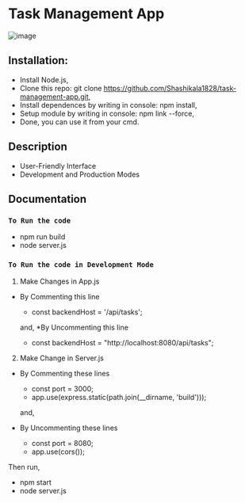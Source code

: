 # Task Management App

![image](https://github.com/Shashikala1828/task-management-app/assets/74039065/f942fd15-f477-4c84-aff5-d0826a5715a8)


##  Installation:

- Install Node.js,
- Clone this repo: git clone https://github.com/Shashikala1828/task-management-app.git,
- Install dependences by writing in console: npm install,
- Setup module by writing in console: npm link --force,
- Done, you can use it from your cmd.

## Description

- User-Friendly Interface
- Development and Production Modes

## Documentation

### `To Run the code `
- npm run build
- node server.js

### `To Run the code in Development Mode`
1. Make Changes in App.js
* By Commenting this line
    - const backendHost = '/api/tasks';

   and,
*By Uncommenting this line
   - const backendHost = "http://localhost:8080/api/tasks";

2. Make Change in Server.js
* By Commenting these lines
  - const port = 3000;
  - app.use(express.static(path.join(__dirname, 'build')));

   and,
* By Uncommenting these lines
  - const port = 8080;
  - app.use(cors());

Then run,
- npm start
- node server.js

